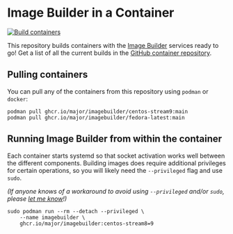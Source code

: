# Image Builder in a Container

[![Build containers](https://github.com/major/imagebuilder/actions/workflows/build_containers.yml/badge.svg?branch=main)](https://github.com/major/imagebuilder/actions/workflows/build_containers.yml)

This repository builds containers with the [Image Builder] services ready to go!
Get a list of all the current builds in the [GitHub container repository].

## Pulling containers

You can pull any of the containers from this repository using `podman` or
`docker`:

```console
podman pull ghcr.io/major/imagebuilder/centos-stream9:main
podman pull ghcr.io/major/imagebuilder/fedora-latest:main
```

## Running Image Builder from within the container

Each container starts systemd so that socket activation works well between the
different components. Building images does require additional privileges for
certain operations, so you will likely need the `--privileged` flag and use
`sudo`.

_(If anyone knows of a workaround to avoid using `--privileged` and/or `sudo`,
please [let me know](mailto:major+imagebuilder@mhtx.net)!)_

```shell
sudo podman run --rm --detach --privileged \
    --name imagebuilder \
    ghcr.io/major/imagebuilder:centos-stream8=9
```

[Image Builder]: https://www.osbuild.org/documentation/
[GitHub container repository]: https://github.com/major/imagebuilder/pkgs/container/imagebuilder
